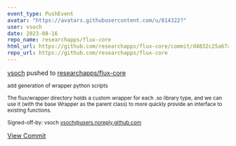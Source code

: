 ```yaml
---
event_type: PushEvent
avatar: "https://avatars.githubusercontent.com/u/814322?"
user: vsoch
date: 2023-08-16
repo_name: researchapps/flux-core
html_url: https://github.com/researchapps/flux-core/commit/d4832c25a67abd08fd76542954728e3a7b2469e5
repo_url: https://github.com/researchapps/flux-core
---
```


<a href='https://github.com/vsoch' target='_blank'>vsoch</a> pushed to <a href='https://github.com/researchapps/flux-core' target='_blank'>researchapps/flux-core</a>

<small>add generation of wrapper python scripts

The flux/wrapper directory holds a custom wrapper for each .so
library type, and we can use it (with the base Wrapper as the
parent class) to more quickly provide an interface to
existing functions.

Signed-off-by: vsoch <vsoch@users.noreply.github.com></small>

<a href='https://github.com/researchapps/flux-core/commit/d4832c25a67abd08fd76542954728e3a7b2469e5' target='_blank'>View Commit</a>